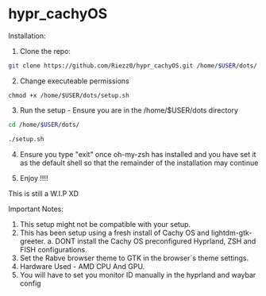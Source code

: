 # hypr_cachyOS

Installation:

1. Clone the repo: 
```bash
git clone https://github.com/Riezz0/hypr_cachyOS.git /home/$USER/dots/
```
2. Change executeable permissions
```
chmod +x /home/$USER/dots/setup.sh
```

3. Run the setup - Ensure you are in the /home/$USER/dots directory
```bash
cd /home/$USER/dots/ 
```
```bash
./setup.sh
```

4. Ensure you type "exit" once oh-my-zsh has installed and 
you have set it as the default shell so that the remainder of 
the installation may continue

5. Enjoy !!!!

This is still a W.I.P XD

Important Notes:

1. This setup might not be compatible with your setup. 
2. This has been setup using a fresh install of Cachy OS and lightdm-gtk-greeter.
    a. DONT install the Cachy OS preconfigured Hyprland, ZSH and FISH configurations.
3. Set the Rabve browser theme to GTK in the browser`s theme settings.
4. Hardware Used - AMD CPU And GPU.
5. You will have to set you monitor ID manually in the hyprland and waybar config

